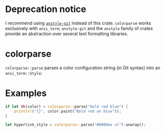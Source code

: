 # Deprecation notice

I recommend using [`anstyle-git`](https://crates.io/crates/anstyle-git) instead
of this crate. `colorparse` works exclusively with `ansi_term`; `anstyle-git`
and the `anstyle` family of crates provide an abstraction over several text
formatting libraries.

# colorparse

`colorparse::parse` parses a color configuration string (in Git syntax)
into an `ansi_term::Style`:

# Examples

```rust
if let Ok(color) = colorparse::parse("bold red blue") {
    println!("{}", color.paint("Bold red on blue"));
}
```

```rust
let hyperlink_style = colorparse::parse("#0000ee ul").unwrap();
```
